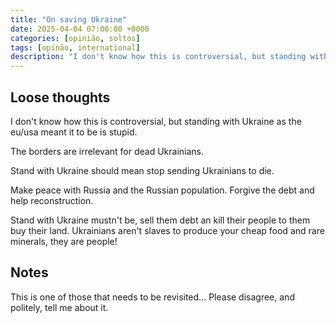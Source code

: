 ```yaml
---
title: "On saving Ukraine"
date: 2025-04-04 07:00:00 +0000
categories: [opinião, soltos]
tags: [opinão, international]
description: "I don't know how this is controversial, but standing with Ukraine as the eu/usa meant it to be is stupid."
---
```


## Loose thoughts 

I don't know how this is controversial, but standing with Ukraine as the eu/usa meant it to be is stupid.

The borders are irrelevant for dead Ukrainians.

Stand with Ukraine should mean stop sending  Ukrainians to die.

Make peace with Russia and the Russian population. Forgive the debt and help reconstruction.

Stand with Ukraine mustn't be, sell them debt an kill their people to them buy their land. Ukrainians aren't slaves to produce your cheap food and rare minerals, they are people!

## Notes

This is one of those that needs to be revisited...
Please disagree, and politely, tell me about it.
